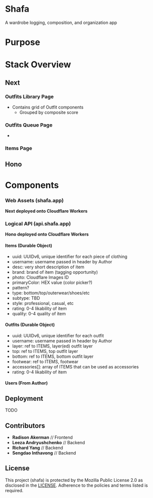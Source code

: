 # Shafa
A wardrobe logging, composition, and organization app

# Purpose

# Stack Overview

## Next

### Outfits Library Page

- Contains grid of Outfit components
  - Grouped by composite score

### Outfits Queue Page

- 

### Items Page

## Hono

# Components

### Web Assets (shafa.app)

**Next deployed onto Cloudflare Workers**

### Logical API (api.shafa.app)

**Hono deployed onto Cloudflare Workers**

#### Items (Durable Object)

- uuid<string>: UUIDv6, unique identifier for each piece of clothing
- username<string>: username passed in header by Author
- desc<string>: very short description of item
- brand<string>: brand of item (tagging opportunity)
- photo<string>: Cloudflare Images ID
- primaryColor<string>: HEX value  (color picker?)
- pattern?
- type<string>: bottom/top/outerwear/shoes/etc
- subtype<string>: TBD
- style<string>: professional, casual, etc
- rating<int>: 0-4 likability of item
- quality<int>: 0-4 quality of item

#### Outfits (Durable Object)

- uuid<string>: UUIDv6, unique identifier for each outfit
- username<string>: username passed in header by Author
- layer<string>: ref to ITEMS, layer(ed) outfit layer
- top<string>: ref to ITEMS, top outfit layer
- bottom<string>: ref to ITEMS, bottom outfit layer
- footwear<string>: ref to ITEMS, footwear
- accessories[]<string>: array of ITEMS that can be used as accessories
- rating<int>: 0-4 likability of item

#### Users (From Author)

## Deployment

TODO

## Contributors

- **Radison Akerman** // Frontend
- **Leeza Andryushchenko** // Backend
- **Richard Yang** // Backend
- **Sengdao Inthavong** // Backend

## License
This project (shafa) is protected by the Mozilla Public License 2.0 as disclosed in the [LICENSE](https://github.com/rakermanfoundation/shafa/blob/main/LICENSE). Adherence to the policies and terms listed is required.